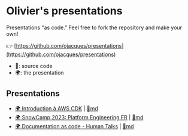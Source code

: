 # Olivier's presentations

Presentations "as code." Feel free to fork the repository and make your own!

👉 [https://github.com/ojacques/presentations](https://github.com/ojacques/presentations)

- 📝: source code
- 🌍: the presentation

## Presentations

<!-- markdown-link-check-disable -->
- [🌍 Introduction à AWS CDK](https://ojacques.github.io/presentations/aws-cdk-intro/) | [📝md](https://github.com/ojacques/presentations/blob/main/aws-cdk-intro/README.md)
- [🌍 SnowCamp 2023: Platform Engineering FR](https://ojacques.github.io/presentations/snowcamp_2023/) | [📝md](https://github.com/ojacques/presentations/blob/main/snowcamp_2023/README.md)
- [🌍 Documentation as code - Human Talks](https://ojacques.github.io/presentations/doc-as-code-10min/) | [📝md](https://github.com/ojacques/presentations/blob/main/doc-as-code-10min/README.md)
<!-- markdown-link-check-enable -->
